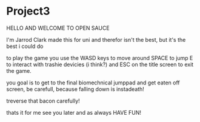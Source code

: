 # Project3
HELLO AND WELCOME TO OPEN SAUCE

I'm Jarrod Clark made this for uni and therefor isn't the best, but it's the best i could do


to play the game you use the WASD keys to move around SPACE to jump E to interact with trashie devicies (i think?) and ESC on the title screen to exit the game.

you goal is to get to the final biomechnical jumppad and get eaten off screen, be carefull, because falling down is instadeath!

treverse that bacon carefully!

thats it for me see you later and as always HAVE FUN!
